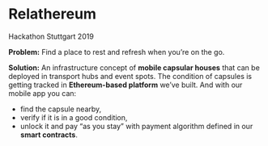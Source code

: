 # Relathereum
Hackathon Stuttgart 2019

**Problem:**
Find a place to rest and refresh when you’re on the go.

**Solution:**
An infrastructure concept of **mobile capsular houses** that can be deployed in transport hubs and event spots. 
The condition of capsules is getting tracked in **Ethereum-based platform** we’ve built.
And with our mobile app you can:
- find the capsule nearby,
- verify if it is in a good condition,
- unlock it and pay “as you stay” with payment algorithm defined in our **smart contracts**.
